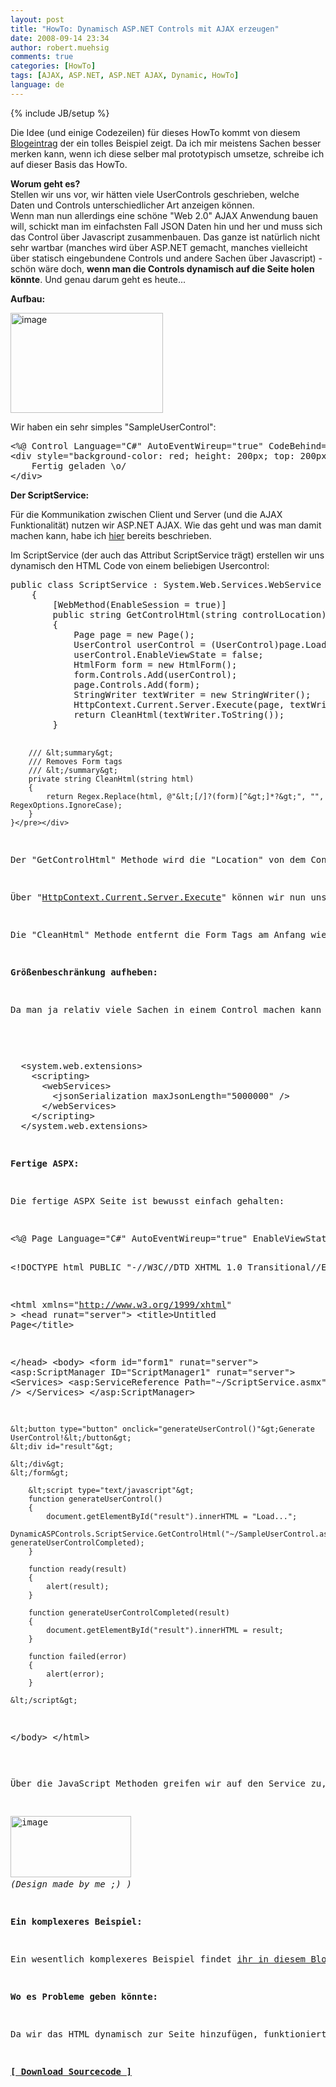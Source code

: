 ```yaml
---
layout: post
title: "HowTo: Dynamisch ASP.NET Controls mit AJAX erzeugen"
date: 2008-09-14 23:34
author: robert.muehsig
comments: true
categories: [HowTo]
tags: [AJAX, ASP.NET, ASP.NET AJAX, Dynamic, HowTo]
language: de
---
```

{% include JB/setup %}
<p>Die Idee (und einige Codezeilen) für dieses HowTo kommt von diesem <a href="http://weblogs.asp.net/sanjeevagarwal/archive/2008/07/22/Dynamically-create-ASP.NET-user-control-using-ASP.NET-Ajax-and-Web-Service.aspx">Blogeintrag</a> der ein tolles Beispiel zeigt. Da ich mir meistens Sachen besser merken kann, wenn ich diese selber mal prototypisch umsetze, schreibe ich auf dieser Basis das HowTo.</p> <p><strong>Worum geht es?<br></strong>Stellen wir uns vor, wir hätten viele UserControls geschrieben, welche Daten und Controls unterschiedlicher Art anzeigen können. <br>Wenn man nun allerdings eine schöne "Web 2.0" AJAX Anwendung bauen will, schickt man im einfachsten Fall JSON Daten hin und her und muss sich das Control über Javascript zusammenbauen. Das ganze ist natürlich nicht sehr wartbar (manches wird über ASP.NET gemacht, manches vielleicht über statisch eingebundene Controls und andere Sachen über Javascript) - schön wäre doch, <strong>wenn man die Controls dynamisch auf die Seite holen könnte</strong>. Und genau darum geht es heute...</p> <p><strong>Aufbau:</strong></p> <p><a href="{{BASE_PATH}}/assets/wp-images/image540.png"><img style="border-right: 0px; border-top: 0px; border-left: 0px; border-bottom: 0px" height="160" alt="image" src="{{BASE_PATH}}/assets/wp-images/image-thumb518.png" width="244" border="0"></a> </p> <p>Wir haben ein sehr simples "SampleUserControl":</p> <div class="wlWriterSmartContent" id="scid:812469c5-0cb0-4c63-8c15-c81123a09de7:e7a4dbdb-94b6-4fd4-ad75-3f253f5147e3" style="padding-right: 0px; display: inline; padding-left: 0px; float: none; padding-bottom: 0px; margin: 0px; padding-top: 0px"><pre name="code" class="c#">&lt;%@ Control Language="C#" AutoEventWireup="true" CodeBehind="SampleUserControl.ascx.cs" Inherits="DynamicASPControls.SampleUserControl" %&gt;
&lt;div style="background-color: red; height: 200px; top: 200px"&gt;
    Fertig geladen \o/
&lt;/div&gt;</pre></div>
<p><strong>Der ScriptService:</strong></p>
<p>Für die Kommunikation zwischen Client und Server (und die AJAX Funktionalität) nutzen wir ASP.NET AJAX. Wie das geht und was man damit machen kann, habe ich <a href="{{BASE_PATH}}/artikel/howto-microsoft-aspnet-ajax-clientseitiger-aufruf-von-webmethoden/">hier</a> bereits beschrieben.</p>
<p>Im ScriptService (der auch das Attribut ScriptService trägt) erstellen wir uns dynamisch den HTML Code von einem beliebigen Usercontrol:</p>
<div class="wlWriterSmartContent" id="scid:812469c5-0cb0-4c63-8c15-c81123a09de7:73f11a0f-fca3-41fc-a6fe-d9304c39096b" style="padding-right: 0px; display: inline; padding-left: 0px; float: none; padding-bottom: 0px; margin: 0px; padding-top: 0px"><pre name="code" class="c#">public class ScriptService : System.Web.Services.WebService
    {
        [WebMethod(EnableSession = true)]
        public string GetControlHtml(string controlLocation)
        {
            Page page = new Page();
            UserControl userControl = (UserControl)page.LoadControl(controlLocation);
            userControl.EnableViewState = false;
            HtmlForm form = new HtmlForm();
            form.Controls.Add(userControl);
            page.Controls.Add(form);
            StringWriter textWriter = new StringWriter();
            HttpContext.Current.Server.Execute(page, textWriter, false);
            return CleanHtml(textWriter.ToString());
        }

        /// &lt;summary&gt;
        /// Removes Form tags
        /// &lt;/summary&gt;
        private string CleanHtml(string html)
        {
            return Regex.Replace(html, @"&lt;[/]?(form)[^&gt;]*?&gt;", "", RegexOptions.IgnoreCase);
        }
    }</pre></div>
<p>Der "GetControlHtml" Methode wird die "Location" von dem Control mitgeiteilt und jetzt bauen wir uns dynamisch eine "<a href="http://msdn.microsoft.com/en-us/library/system.web.ui.page.aspx">Page</a>" zusammen und fügen eine "<a href="http://msdn.microsoft.com/de-de/library/system.web.ui.htmlcontrols.htmlform.defaultbutton.aspx">HtmlForm</a>" dazu und hängen dort das geladene Control dran.</p>
<p>Über "<a href="http://msdn.microsoft.com/en-us/library/system.web.httpserverutility.execute.aspx">HttpContext.Current.Server.Execute</a>" können wir nun unseren fertigen HTML Code in ein String verwandeln.</p>
<p>Die "CleanHtml" Methode entfernt die Form Tags am Anfang wieder - sodass wir möglichst nur noch das original Control-HTML übrig haben.</p>
<p><strong>Größenbeschränkung aufheben:</strong></p>
<p>Da man ja relativ viele Sachen in einem Control machen kann und das daraus resultierende HTML recht groß werden kann, müssen wir <a href="http://msdn.microsoft.com/en-us/library/system.web.script.serialization.javascriptserializer.maxjsonlength.aspx">dies in der Web.Config erst freischalten</a>:</p>
<p>
<div class="wlWriterSmartContent" id="scid:812469c5-0cb0-4c63-8c15-c81123a09de7:ea39ae1b-f0cf-47e8-8659-8e7d0ef7814d" style="padding-right: 0px; display: inline; padding-left: 0px; float: none; padding-bottom: 0px; margin: 0px; padding-top: 0px"><pre name="code" class="c#">  &lt;system.web.extensions&gt;
    &lt;scripting&gt;
      &lt;webServices&gt;
        &lt;jsonSerialization maxJsonLength="5000000" /&gt;
      &lt;/webServices&gt;
    &lt;/scripting&gt;
  &lt;/system.web.extensions&gt;</pre></div></p>
<p><strong>Fertige ASPX:</strong></p>
<p>Die fertige ASPX Seite ist bewusst einfach gehalten:</p>
<div class="wlWriterSmartContent" id="scid:812469c5-0cb0-4c63-8c15-c81123a09de7:f7cc13f7-1941-43f9-9d5f-afa11300f334" style="padding-right: 0px; display: inline; padding-left: 0px; float: none; padding-bottom: 0px; margin: 0px; padding-top: 0px"><pre name="code" class="c#">&lt;%@ Page Language="C#" AutoEventWireup="true" EnableViewState="false" CodeBehind="Default.aspx.cs" Inherits="DynamicASPControls._Default" %&gt;

&lt;!DOCTYPE html PUBLIC "-//W3C//DTD XHTML 1.0 Transitional//EN" "http://www.w3.org/TR/xhtml1/DTD/xhtml1-transitional.dtd"&gt;

&lt;html xmlns="http://www.w3.org/1999/xhtml" &gt;
&lt;head runat="server"&gt;
    &lt;title&gt;Untitled Page&lt;/title&gt;
    
&lt;/head&gt;
&lt;body&gt;
    &lt;form id="form1" runat="server"&gt;
    &lt;asp:ScriptManager ID="ScriptManager1" runat="server"&gt;
        &lt;Services&gt;
            &lt;asp:ServiceReference Path="~/ScriptService.asmx" /&gt;
        &lt;/Services&gt;
    &lt;/asp:ScriptManager&gt;

    &lt;button type="button" onclick="generateUserControl()"&gt;Generate UserControl!&lt;/button&gt;
    &lt;div id="result"&gt;
       
    &lt;/div&gt;
    &lt;/form&gt;
    
        &lt;script type="text/javascript"&gt;       
        function generateUserControl()
        {
            document.getElementById("result").innerHTML = "Load...";
            DynamicASPControls.ScriptService.GetControlHtml("~/SampleUserControl.ascx", generateUserControlCompleted);
        }
    
        function ready(result)
        {
            alert(result);
        }
    
        function generateUserControlCompleted(result)
        {
            document.getElementById("result").innerHTML = result;
        }
        
        function failed(error)
        {
            alert(error);
        }
        
    &lt;/script&gt;
&lt;/body&gt;
&lt;/html&gt;
</pre></div>
<p>Über die JavaScript Methoden greifen wir auf den Service zu, welcher uns das HTML liefert. In der "generateUserControlCompleted" Methode schreiben wir das HTML nur noch in unser "result" div:</p>
<p><a href="{{BASE_PATH}}/assets/wp-images/image541.png"><img style="border-right: 0px; border-top: 0px; border-left: 0px; border-bottom: 0px" height="98" alt="image" src="{{BASE_PATH}}/assets/wp-images/image-thumb519.png" width="193" border="0"></a> <br><em>(Design made by me ;) )</em></p>
<p><strong>Ein komplexeres Beispiel:</strong></p>
<p>Ein wesentlich komplexeres Beispiel findet <a href="http://weblogs.asp.net/sanjeevagarwal/archive/2008/07/22/Dynamically-create-ASP.NET-user-control-using-ASP.NET-Ajax-and-Web-Service.aspx">ihr in diesem Blogpost</a>, sowie eine <a href="http://weblogs.asp.net/sanjeevagarwal/archive/2008/07/29/Dynamically-create-ASP.NET-user-control-using-JQuery-and-JSON-enabled-Ajax-Web-Service.aspx">jQuery Variante in diesem Blogpost</a>.</p>
<p><strong>Wo es Probleme geben könnte:</strong></p>
<p>Da wir das HTML dynamisch zur Seite hinzufügen, funktioniert sicherlich das Postback System von ASP.NET nicht (bzw. könnte ich es mir vorstellen, dass es da Probleme gibt) - für ein einfaches Control, welches ohne PostBacks entwickelt wurde, ist es aber sicherlich eine tolle Sache.</p>
<p><strong><a href="{{BASE_PATH}}/assets/files/democode/dynamicaspcontrols/dynamicaspcontrols.zip">[ Download Sourcecode ]</a></strong></p>
